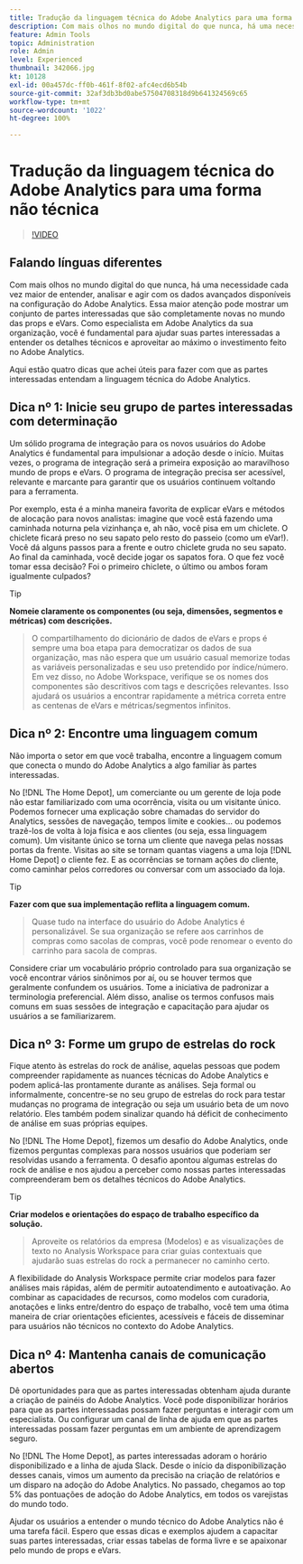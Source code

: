 ```yaml
---
title: Tradução da linguagem técnica do Adobe Analytics para uma forma não técnica
description: Com mais olhos no mundo digital do que nunca, há uma necessidade cada vez maior de entender, analisar e agir com os dados avançados disponíveis na configuração do Adobe Analytics. Essa maior atenção pode mostrar um conjunto de partes interessadas que são completamente novas no mundo das props e eVars. Como especialista em Adobe Analytics da sua organização, você é fundamental para ajudar suas partes interessadas a entender os detalhes técnicos e aproveitar ao máximo o investimento feito no Adobe Analytics.
feature: Admin Tools
topic: Administration
role: Admin
level: Experienced
thumbnail: 342066.jpg
kt: 10128
exl-id: 00a457dc-ff0b-461f-8f02-afc4ecd6b54b
source-git-commit: 32af3db3bd0abe57504708318d9b641324569c65
workflow-type: tm+mt
source-wordcount: '1022'
ht-degree: 100%

---
```


# Tradução da linguagem técnica do Adobe Analytics para uma forma não técnica

>[!VIDEO](https://video.tv.adobe.com/v/342066/?quality=12&learn=on)

## Falando línguas diferentes

Com mais olhos no mundo digital do que nunca, há uma necessidade cada vez maior de entender, analisar e agir com os dados avançados disponíveis na configuração do Adobe Analytics. Essa maior atenção pode mostrar um conjunto de partes interessadas que são completamente novas no mundo das props e eVars. Como especialista em Adobe Analytics da sua organização, você é fundamental para ajudar suas partes interessadas a entender os detalhes técnicos e aproveitar ao máximo o investimento feito no Adobe Analytics.

Aqui estão quatro dicas que achei úteis para fazer com que as partes interessadas entendam a linguagem técnica do Adobe Analytics.

## Dica nº 1: Inicie seu grupo de partes interessadas com determinação

Um sólido programa de integração para os novos usuários do Adobe Analytics é fundamental para impulsionar a adoção desde o início. Muitas vezes, o programa de integração será a primeira exposição ao maravilhoso mundo de props e eVars. O programa de integração precisa ser acessível, relevante e marcante para garantir que os usuários continuem voltando para a ferramenta.

Por exemplo, esta é a minha maneira favorita de explicar eVars e métodos de alocação para novos analistas: imagine que você está fazendo uma caminhada noturna pela vizinhança e, ah não, você pisa em um chiclete. O chiclete ficará preso no seu sapato pelo resto do passeio (como um eVar!). Você dá alguns passos para a frente e outro chiclete gruda no seu sapato. Ao final da caminhada, você decide jogar os sapatos fora. O que fez você tomar essa decisão? Foi o primeiro chiclete, o último ou ambos foram igualmente culpados?

>[!TIP]
>
>**Nomeie claramente os componentes (ou seja, dimensões, segmentos e métricas) com descrições.**
>>O compartilhamento do dicionário de dados de eVars e props é sempre uma boa etapa para democratizar os dados de sua organização, mas não espera que um usuário casual memorize todas as variáveis personalizadas e seu uso pretendido por índice/número. Em vez disso, no Adobe Workspace, verifique se os nomes dos componentes são descritivos com tags e descrições relevantes. Isso ajudará os usuários a encontrar rapidamente a métrica correta entre as centenas de eVars e métricas/segmentos infinitos.

## Dica nº 2: Encontre uma linguagem comum

Não importa o setor em que você trabalha, encontre a linguagem comum que conecta o mundo do Adobe Analytics a algo familiar às partes interessadas.

No [!DNL The Home Depot], um comerciante ou um gerente de loja pode não estar familiarizado com uma ocorrência, visita ou um visitante único. Podemos fornecer uma explicação sobre chamadas do servidor do Analytics, sessões de navegação, tempos limite e cookies... ou podemos trazê-los de volta à loja física e aos clientes (ou seja, essa linguagem comum). Um visitante único se torna um cliente que navega pelas nossas portas da frente. Visitas ao site se tornam quantas viagens a uma loja [!DNL Home Depot] o cliente fez. E as ocorrências se tornam ações do cliente, como caminhar pelos corredores ou conversar com um associado da loja.

>[!TIP]
>
>**Fazer com que sua implementação reflita a linguagem comum.**
>>Quase tudo na interface do usuário do Adobe Analytics é personalizável. Se sua organização se refere aos carrinhos de compras como sacolas de compras, você pode renomear o evento do carrinho para sacola de compras.
>
>Considere criar um vocabulário próprio controlado para sua organização se você encontrar vários sinônimos por aí, ou se houver termos que geralmente confundem os usuários. Tome a iniciativa de padronizar a terminologia preferencial. Além disso, analise os termos confusos mais comuns em suas sessões de integração e capacitação para ajudar os usuários a se familiarizarem.

## Dica nº 3: Forme um grupo de estrelas do rock

Fique atento às estrelas do rock de análise, aquelas pessoas que podem compreender rapidamente as nuances técnicas do Adobe Analytics e podem aplicá-las prontamente durante as análises. Seja formal ou informalmente, concentre-se no seu grupo de estrelas do rock para testar mudanças no programa de integração ou seja um usuário beta de um novo relatório. Eles também podem sinalizar quando há déficit de conhecimento de análise em suas próprias equipes.

No [!DNL The Home Depot], fizemos um desafio do Adobe Analytics, onde fizemos perguntas complexas para nossos usuários que poderiam ser resolvidas usando a ferramenta. O desafio apontou algumas estrelas do rock de análise e nos ajudou a perceber como nossas partes interessadas compreenderam bem os detalhes técnicos do Adobe Analytics.

>[!TIP]
>
>**Criar modelos e orientações do espaço de trabalho específico da solução.**
>>Aproveite os relatórios da empresa (Modelos) e as visualizações de texto no Analysis Workspace para criar guias contextuais que ajudarão suas estrelas do rock a permanecer no caminho certo.
>
>A flexibilidade do Analysis Workspace permite criar modelos para fazer análises mais rápidas, além de permitir autoatendimento e autoativação. Ao combinar as capacidades de recursos, como modelos com curadoria, anotações e links entre/dentro do espaço de trabalho, você tem uma ótima maneira de criar orientações eficientes, acessíveis e fáceis de disseminar para usuários não técnicos no contexto do Adobe Analytics.

## Dica nº 4: Mantenha canais de comunicação abertos

Dê oportunidades para que as partes interessadas obtenham ajuda durante a criação de painéis do Adobe Analytics. Você pode disponibilizar horários para que as partes interessadas possam fazer perguntas e interagir com um especialista. Ou configurar um canal de linha de ajuda em que as partes interessadas possam fazer perguntas em um ambiente de aprendizagem seguro.

No [!DNL The Home Depot], as partes interessadas adoram o horário disponibilizado e a linha de ajuda Slack. Desde o início da disponibilização desses canais, vimos um aumento da precisão na criação de relatórios e um disparo na adoção do Adobe Analytics. No passado, chegamos ao top 5% das pontuações de adoção do Adobe Analytics, em todos os varejistas do mundo todo.

Ajudar os usuários a entender o mundo técnico do Adobe Analytics não é uma tarefa fácil. Espero que essas dicas e exemplos ajudem a capacitar suas partes interessadas, criar essas tabelas de forma livre e se apaixonar pelo mundo de props e eVars.
